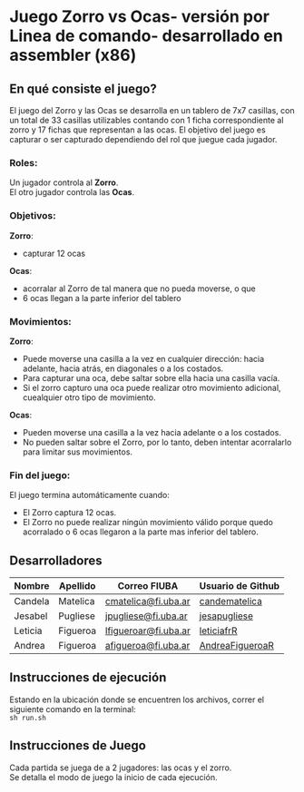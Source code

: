 # Juego Zorro vs Ocas- versión por Linea de comando- desarrollado en assembler (x86)

## En qué consiste el juego?

El juego del Zorro y las Ocas se desarrolla en un tablero de 7x7 casillas, con un total de 33 casillas utilizables contando con 1 ficha correspondiente al zorro y 17 fichas que representan a las ocas. 
El objetivo del juego es capturar o ser capturado dependiendo del rol que juegue cada jugador. <br>


### Roles:
Un jugador controla al **Zorro**. <br>
El otro jugador controla las **Ocas**. <br>

### Objetivos:

**Zorro**: 
- capturar 12 ocas 

**Ocas**:
- acorralar al Zorro de tal manera que no pueda moverse, o que
- 6 ocas llegan a la parte inferior del tablero

### Movimientos:

**Zorro**: 
- Puede moverse una casilla a la vez en cualquier dirección: hacia adelante, hacia atrás, en diagonales o a los costados.
- Para capturar una oca, debe saltar sobre ella hacia una casilla vacía.
- Si el zorro capturo una oca puede realizar otro movimiento adicional, cuealquier otro tipo de movimiento.

**Ocas**:
- Pueden moverse una casilla a la vez hacia adelante o a los costados.
- No pueden saltar sobre el Zorro, por lo tanto, deben intentar acorralarlo para limitar sus movimientos.

### Fin del juego:

El juego termina automáticamente cuando:
- El Zorro captura 12 ocas.
- El Zorro no puede realizar ningún movimiento válido porque quedo acorralado o 6 ocas llegaron a la parte mas inferior del tablero.

## Desarrolladores
| Nombre   | Apellido  | Correo FIUBA         | Usuario de Github                                 |
|----------|-----------|----------------------|--------------------------------------------------|
| Candela  | Matelica  | cmatelica@fi.uba.ar | [candematelica](https://github.com/candematelica)|
| Jesabel    | Pugliese    | jpugliese@fi.uba.ar   | [jesapugliese](https://github.com/jesapugliese) |
| Leticia  | Figueroa  | lfigueroar@fi.uba.ar| [leticiafrR](https://github.com/leticiafrR)      |
| Andrea   | Figueroa  | afigueroa@fi.uba.ar | [AndreaFigueroaR](https://github.com/AndreaFigueroaR)    
## Instrucciones de ejecución
Estando en la ubicación donde se encuentren los archivos, correr el siguiente comando en la terminal: <br>
```sh run.sh```
## Instrucciones de Juego
Cada partida se juega de a 2 jugadores: las ocas y el zorro.<br> Se detalla el modo de juego la inicio de cada ejecución. 
